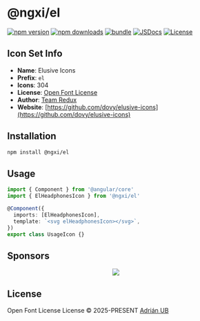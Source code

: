 # @ngxi/el

[![npm version][npm-version-src]][npm-version-href]
[![npm downloads][npm-downloads-src]][npm-downloads-href]
[![bundle][bundle-src]][bundle-href]
[![JSDocs][jsdocs-src]][jsdocs-href]
[![License][license-src]][license-href]

## Icon Set Info

- **Name**: Elusive Icons
- **Prefix**: `el`
- **Icons**: 304
- **License**: [Open Font License](https://scripts.sil.org/cms/scripts/page.php?site_id=nrsi&id=OFL)
- **Author**: [Team Redux](https://github.com/dovy/elusive-icons)
- **Website**: [https://github.com/dovy/elusive-icons](https://github.com/dovy/elusive-icons)

## Installation

```sh
npm install @ngxi/el
```

## Usage

```ts
import { Component } from '@angular/core'
import { ElHeadphonesIcon } from '@ngxi/el'

@Component({
  imports: [ElHeadphonesIcon],
  template: `<svg elHeadphonesIcon></svg>`,
})
export class UsageIcon {}
```

## Sponsors

<p align="center">
  <a href="https://cdn.jsdelivr.net/gh/adrian-ub/static/sponsors.svg">
    <img src='https://cdn.jsdelivr.net/gh/adrian-ub/static/sponsors.svg'/>
  </a>
</p>

## License

Open Font License License © 2025-PRESENT [Adrián UB](https://github.com/adrian-ub)

<!-- Badges -->

[npm-version-src]: https://img.shields.io/npm/v/@ngxi/el?style=flat&colorA=080f12&colorB=1fa669
[npm-version-href]: https://npmjs.com/package/@ngxi/el
[npm-downloads-src]: https://img.shields.io/npm/dm/@ngxi/el?style=flat&colorA=080f12&colorB=1fa669
[npm-downloads-href]: https://npmjs.com/package/@ngxi/el
[bundle-src]: https://img.shields.io/bundlephobia/minzip/@ngxi/el?style=flat&colorA=080f12&colorB=1fa669&label=minzip
[bundle-href]: https://bundlephobia.com/result?p=@ngxi/el
[license-src]: https://img.shields.io/npm/l/@ngxi/el?style=flat&colorA=080f12&colorB=1fa669
[license-href]: https://github.com/adrian-ub/ngxi/blob/main/LICENSE
[jsdocs-src]: https://img.shields.io/badge/jsdocs-reference-080f12?style=flat&colorA=080f12&colorB=1fa669
[jsdocs-href]: https://www.jsdocs.io/package/@ngxi/el
